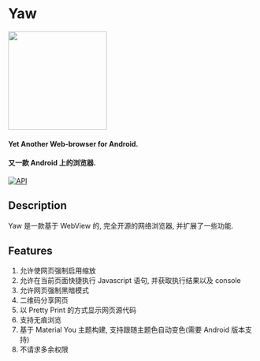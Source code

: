 # Yaw

<img src="https://raw.githubusercontent.com/zzqdhaor/Yaw/main/app/src/main/res/mipmap-xxxhdpi/ic_launcher_round.png" width="200" height="200">

#### Yet Another Web-browser for Android.
#### 又一款 Android 上的浏览器.
[![API](https://img.shields.io/badge/API-28-yellow.svg?style=flat)](https://developer.android.com/about/versions/pie)

## Description

Yaw 是一款基于 WebView 的, 完全开源的网络浏览器, 并扩展了一些功能.

## Features
1. 允许使网页强制启用缩放<br/>
2. 允许在当前页面快捷执行 Javascript 语句, 并获取执行结果以及 console<br/>
3. 允许网页强制黑暗模式<br/>
4. 二维码分享网页<br/>
5. 以 Pretty Print 的方式显示网页源代码<br/>
6. 支持无痕浏览<br/>
7. 基于 Material You 主题构建, 支持跟随主题色自动变色(需要 Android 版本支持)<br/>
8. 不请求多余权限


